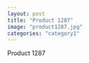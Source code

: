 ```yaml
---
layout: post
title: "Product 1287"
image: "product1287.jpg"
categories: "category1"
---
```

Product 1287
